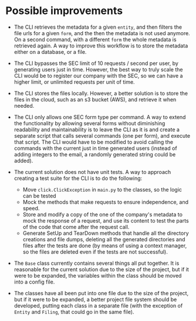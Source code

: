 # Possible improvements
* The CLI retrieves the metadata for a given `entity`, and then filters the file urls for a given `form`, and the then the metadata is not used anymore. On a second command, with a different `form` the whole metadata is retrieved again. A way to improve this workflow is to store the metadata either on a database, or a file.


* The CLI bypasses the SEC limit of 10 requests / second per user, by generating users just in time. However, the best way to truly scale the CLI would be to register our company with the SEC, so we can have a higher limit, or unlimited requests per unit of time.


* The CLI stores the files locally. However, a better solution is to store the files in the cloud, such as an s3 bucket (AWS), and retrieve it when needed.


* The CLI only allows one SEC form type per command. A way to extend the functionality by allowing several forms without diminishing readability and maintainability is to leave the CLI as it is and create a separate script that calls several commands (one per form), and execute that script. The CLI would have to be modified to avoid calling the commands with the current just in time generated users (instead of adding integers to the email, a randomly generated string could be added).


* The current solution does not have unit tests. A way to approach creating a test suite for the CLI is to do the following:
  * Move `click.ClickException` in `main.py` to the classes, so the logic can be tested
  * Mock the methods that make requests to ensure independence, and speed.
  * Store and modify a copy of the one of the company's metadata to mock the response of a request, and use its content to test the parts of the code that come after the request call.
  * Generate SetUp and TearDown methods that handle all the directory creations and file dumps, deleting all the generated directories and files after the tests are done (by means of using a context manager, so the files are deleted even if the tests are not successful).


* The `Base` class currently contains several things all put together. It is reasonable for the current solution due to the size of the project, but if it were to be expanded, the variables within the class should be moved into a config file.


* The classes have all been put into one file due to the size of the project, but if it were to be expanded, a better project file system should be developed, putting each class in a separate file (with the exception of `Entity` and `Filing`, that could go in the same file).
